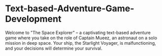 # Text-based-Adventure-Game-Development
Welcome to "The Space Explorer" – a captivating text-based adventure game where you take on the role of Captain Mueez, an astronaut on a solo mission in deep space. Your ship, the Starlight Voyager, is malfunctioning, and your decisions will determine your survival.
